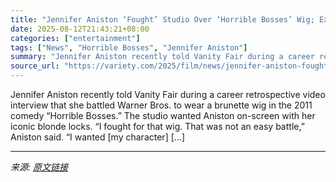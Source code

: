 ```yaml
---
title: "Jennifer Aniston ‘Fought’ Studio Over ‘Horrible Bosses’ Wig; Execs Wanted Her to Stay Blonde Otherwise ‘We’re Afraid It Won’t Look Like You’"
date: 2025-08-12T21:43:21+08:00
categories: ["entertainment"]
tags: ["News", "Horrible Bosses", "Jennifer Aniston"]
summary: "Jennifer Aniston recently told Vanity Fair during a career retrospective video interview that she battled Warner Bros. to wear a brunette wig in the 2011 comedy &#8220;Horrible Bosses.&#8221; The stud"
source_url: "https://variety.com/2025/film/news/jennifer-aniston-fought-studio-horrible-bosses-wig-brunette-1236486546/"
---
```


Jennifer Aniston recently told Vanity Fair during a career retrospective video interview that she battled Warner Bros. to wear a brunette wig in the 2011 comedy &#8220;Horrible Bosses.&#8221; The studio wanted Aniston on-screen with her iconic blonde locks. &#8220;I fought for that wig. That was not an easy battle,&#8221; Aniston said. &#8220;I wanted [my character] [&#8230;]

---

*来源: [原文链接](https://variety.com/2025/film/news/jennifer-aniston-fought-studio-horrible-bosses-wig-brunette-1236486546/)*
